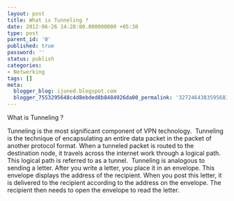 ```yaml
---
layout: post
title: What is Tunneling ?
date: 2012-06-26 14:28:00.000000000 +05:30
type: post
parent_id: '0'
published: true
password: ''
status: publish
categories:
- Networking
tags: []
meta:
  blogger_blog: ijuned.blogspot.com
  blogger_7553295648c4d8ebded8b8484926da00_permalink: '3272464383595683956'
---
```

<div dir="ltr" style="text-align:left;">What is Tunneling ?</p>
<p>Tunneling is the most <span class="IL_AD" id="IL_AD3">significant<span class="IL_AD_ICON"></span></span> component of VPN technology.  Tunneling is the technique of encapsulating an entire <span class="IL_AD" id="IL_AD4">data packet<span class="IL_AD_ICON"></span></span> in the packet of another <span class="IL_AD" id="IL_AD2">protocol<span class="IL_AD_ICON"></span></span> format. When a tunneled packet is routed to the destination node, it travels across the <span class="IL_AD" id="IL_AD1">internet work<span class="IL_AD_ICON"></span></span> through a logical path. This logical path is referred to as a tunnel.   Tunneling is analogous to sending a letter. After you write a letter,  you place it in an envelope. This envelope displays <span class="IL_AD" id="IL_AD5">the address of<span class="IL_AD_ICON"></span></span> the recipient. When you post this letter, it is delivered to the  recipient according to the address on the envelope. The recipient then  needs to open the envelope to read the letter.</div>
